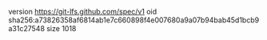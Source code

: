 version https://git-lfs.github.com/spec/v1
oid sha256:a73826358af6814ab1e7c660898f4e007680a9a07b94bab45d1bcb9a31c27548
size 1018
